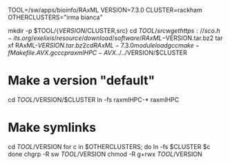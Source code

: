 TOOL=/sw/apps/bioinfo/RAxML
VERSION=7.3.0
CLUSTER=rackham
OTHERCLUSTERS="irma bianca"

mkdir -p $TOOL/{$VERSION/$CLUSTER,src}
cd $TOOL/src
wget https://sco.h-its.org/exelixis/resource/download/software/RAxML-$VERSION.tar.bz2
tar xf RAxML-$VERSION.tar.bz2
cd RAxML-7.3.0
module load gcc
make -f Makefile.AVX.gcc
cp raxmlHPC-AVX ../../$VERSION/$CLUSTER
# Make a version "default"
cd $TOOL/$VERSION/$CLUSTER
ln -fs raxmlHPC-* raxmlHPC

# Make symlinks
cd $TOOL/$VERSION
for c in $OTHERCLUSTERS; do
  ln -fs $CLUSTER $c
done
chgrp -R sw $TOOL/$VERSION
chmod -R g+rwx $TOOL/$VERSION
